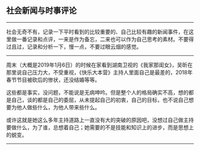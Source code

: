 ## 社会新闻与时事评论

---

社会无奇不有，记录一下平时看到的比较重要的、自己比较有趣的新闻事件，在这里做一番记录和点评，一来是作为备忘，二来也可以作为自己思考的素材。不要得过且过，记录和分析一下，慢一点，不要过眼云烟的感觉。

---

周末（大概是2019年1月6日）的时候在家看到湖南卫视的《我家那闺女》，吴昕在那里说自己压力大，不受重视，《快乐大本营》主持人里面自己是最差的，2018年春节节目被砍后的惨状，还没结婚等等。

这些都是事实，没问题，不能说是无病呻吟。但是整个人的格局确实不高，想的都是自己，谈的都是自己的委屈，从未提起自己的初衷，自己的目标，也不说自己想要为他人做些什么，为他人带来些什么。

或许这就是她这么多年主持道路上一直没有大的突破的原因吧，没想过自己做主持要做什么，为了谁，总想着自己；她需要的不是技能和知识上的进步，而是思想上的蜕变。

---



